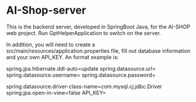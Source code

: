 # AI-Shop-server
This is the backend server, developed in SpringBoot Java, for the AI-SHOP web project.
Run GptHelperApplication to switch on the server.

In addition, you will need to create a src/main/resources/application.properties file, fill out database information and your own API_KEY. An format example is:

spring.jpa.hibernate.ddl-auto=update
spring.datasource.url= <Your database url>
spring.datasource.username= <Your database username>
spring.datasource.password= <Your database password>

spring.datasource.driver-class-name=com.mysql.cj.jdbc.Driver
spring.jpa.open-in-view=false
API_KEY= <Your api keys>
